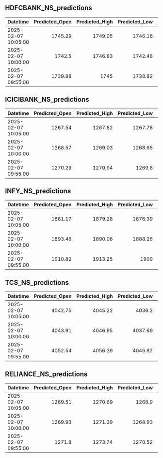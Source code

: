 ## HDFCBANK_NS_predictions
| Datetime            |   Predicted_Open |   Predicted_High |   Predicted_Low |   Predicted_Close |   Predicted_Volume |
|:--------------------|-----------------:|-----------------:|----------------:|------------------:|-------------------:|
| 2025-02-07 10:05:00 |          1745.29 |          1749.05 |         1746.16 |           1747.72 |             118135 |
| 2025-02-07 10:00:00 |          1742.5  |          1746.83 |         1742.48 |           1744.67 |             152228 |
| 2025-02-07 09:55:00 |          1739.88 |          1745    |         1738.82 |           1741.24 |             202884 |

## ICICIBANK_NS_predictions
| Datetime            |   Predicted_Open |   Predicted_High |   Predicted_Low |   Predicted_Close |   Predicted_Volume |
|:--------------------|-----------------:|-----------------:|----------------:|------------------:|-------------------:|
| 2025-02-07 10:05:00 |          1267.54 |          1267.82 |         1267.78 |           1268.91 |            68447   |
| 2025-02-07 10:00:00 |          1268.57 |          1269.03 |         1268.65 |           1269.96 |            72602.5 |
| 2025-02-07 09:55:00 |          1270.29 |          1270.94 |         1269.8  |           1271.43 |            94728.9 |

## INFY_NS_predictions
| Datetime            |   Predicted_Open |   Predicted_High |   Predicted_Low |   Predicted_Close |   Predicted_Volume |
|:--------------------|-----------------:|-----------------:|----------------:|------------------:|-------------------:|
| 2025-02-07 10:05:00 |          1881.17 |          1879.28 |         1876.39 |           1878.32 |            88051.1 |
| 2025-02-07 10:00:00 |          1893.46 |          1890.08 |         1888.26 |           1889.8  |            94643.3 |
| 2025-02-07 09:55:00 |          1910.82 |          1913.25 |         1909    |           1909.69 |            74927   |

## TCS_NS_predictions
| Datetime            |   Predicted_Open |   Predicted_High |   Predicted_Low |   Predicted_Close |   Predicted_Volume |
|:--------------------|-----------------:|-----------------:|----------------:|------------------:|-------------------:|
| 2025-02-07 10:05:00 |          4042.75 |          4045.22 |         4036.2  |           4043.15 |            34013.3 |
| 2025-02-07 10:00:00 |          4043.91 |          4046.95 |         4037.69 |           4044.43 |            32158.9 |
| 2025-02-07 09:55:00 |          4052.54 |          4056.39 |         4046.82 |           4054.68 |            31384.4 |

## RELIANCE_NS_predictions
| Datetime            |   Predicted_Open |   Predicted_High |   Predicted_Low |   Predicted_Close |   Predicted_Volume |
|:--------------------|-----------------:|-----------------:|----------------:|------------------:|-------------------:|
| 2025-02-07 10:05:00 |          1269.51 |          1270.69 |         1268.9  |           1268.79 |             209953 |
| 2025-02-07 10:00:00 |          1269.93 |          1271.39 |         1268.93 |           1269.13 |             230122 |
| 2025-02-07 09:55:00 |          1271.8  |          1273.74 |         1270.52 |           1271.02 |             255407 |

